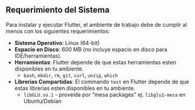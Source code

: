 ## Requerimiento del Sistema

Para instalar y ejecutar Flutter, el ambiente de trabajo debe de cumplir al menos con los siguientes requerimientos:

* **Sistema Operativo**: Linux (64-bit)
* **Espacio en Disco**: 600 MB (no incluye espacio en disco para IDE/herramientas).
* **Herramientas**: Flutter  depende de que estas herramientas esten disponibles en tu ambiente.
  * `bash`, `mkdir`, `rm`, `git`, `curl`, `unzip`, `which`
* **Librerias Compartidas**: El commando `test` en Flutter  depende de que estas librerias esten disponibles en tu ambiente.
  * `libGLU.so.1` -  proveída por "mesa packages" ej. `libglu1-mesa` en Ubuntu/Debian
